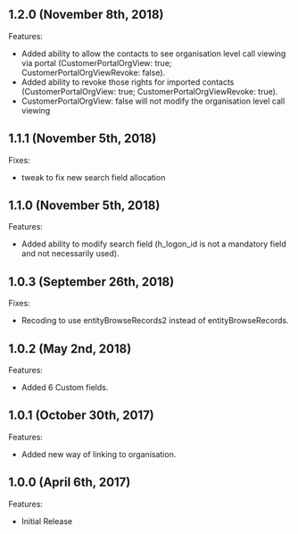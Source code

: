 ## 1.2.0 (November 8th, 2018)

Features:

  - Added ability to allow the contacts to see organisation level call viewing via portal (CustomerPortalOrgView: true; CustomerPortalOrgViewRevoke: false).
  - Added ability to revoke those rights for imported contacts  (CustomerPortalOrgView: true; CustomerPortalOrgViewRevoke: true).
  - CustomerPortalOrgView: false will not modify the organisation level call viewing

## 1.1.1 (November 5th, 2018)

Fixes:

  - tweak to fix new search field allocation

## 1.1.0 (November 5th, 2018)

Features:

  - Added ability to modify search field (h_logon_id is not a mandatory field and not necessarily used).

## 1.0.3 (September 26th, 2018)

Fixes:

  - Recoding to use entityBrowseRecords2 instead of entityBrowseRecords.

## 1.0.2 (May 2nd, 2018)

Features:

  - Added 6 Custom fields.

## 1.0.1 (October 30th, 2017)

Features:

  - Added new way of linking to organisation.

## 1.0.0 (April 6th, 2017)

Features:

  - Initial Release
